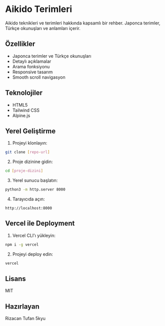 # Aikido Terimleri

Aikido teknikleri ve terimleri hakkında kapsamlı bir rehber. Japonca terimler, Türkçe okunuşları ve anlamları içerir.

## Özellikler

- Japonca terimler ve Türkçe okunuşları
- Detaylı açıklamalar
- Arama fonksiyonu
- Responsive tasarım
- Smooth scroll navigasyon

## Teknolojiler

- HTML5
- Tailwind CSS
- Alpine.js

## Yerel Geliştirme

1. Projeyi klonlayın:
```bash
git clone [repo-url]
```

2. Proje dizinine gidin:
```bash
cd [proje-dizini]
```

3. Yerel sunucu başlatın:
```bash
python3 -m http.server 8000
```

4. Tarayıcıda açın:
```
http://localhost:8000
```

## Vercel ile Deployment

1. Vercel CLI'ı yükleyin:
```bash
npm i -g vercel
```

2. Projeyi deploy edin:
```bash
vercel
```

## Lisans

MIT

## Hazırlayan

Rizacan Tufan 5kyu 